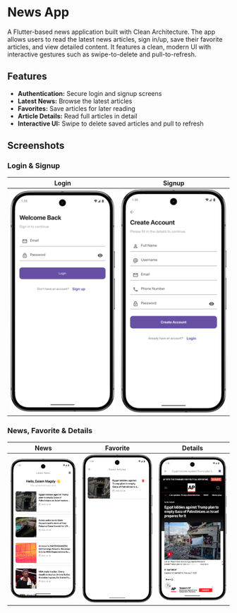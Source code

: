 # News App

A Flutter-based news application built with Clean Architecture. The app allows users to read the
latest news articles, sign in/up, save their favorite articles, and view detailed content. It
features a clean, modern UI with interactive gestures such as swipe-to-delete and pull-to-refresh.

## Features

- **Authentication:** Secure login and signup screens
- **Latest News:** Browse the latest articles
- **Favorites:** Save articles for later reading
- **Article Details:** Read full articles in detail
- **Interactive UI:** Swipe to delete saved articles and pull to refresh

## Screenshots

### Login & Signup

<div align="center">

|         Login          |         Signup         |
|:----------------------:|:----------------------:|
| <img src="Screenshot_20250208_013600.png" width="300" alt="Login"> | <img src="Screenshot_20250208_013616.png" width="300" alt="Signup"> |

</div>

### News, Favorite & Details

<div align="center">

|         News          |        Favorite        |        Details         |
|:---------------------:|:----------------------:|:----------------------:|
| <img src="Screenshot_20250208_012023.png" width="300" alt="News"> | <img src="Screenshot_20250208_013513.png" width="300" alt="Favorite"> | <img src="Screenshot_20250208_013433.png" width="300" alt="Details"> |

</div>
